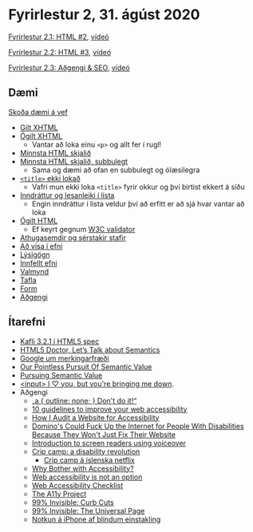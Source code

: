# Fyrirlestur 2, 31. ágúst 2020

[Fyrirlestur 2.1: HTML #2](02.1.html.md), [vídeó](https://youtu.be/mkZsjZ1FYgM)

[Fyrirlestur 2.2: HTML #3](02.2.html.md), [vídeó](https://youtu.be/-kSiJSLBgKs)

[Fyrirlestur 2.3: Aðgengi & SEO](02.3.adgengi-seo.md), [vídeó](https://youtu.be/79mA_x610eQ)

## Dæmi

[Skoða dæmi á vef](https://vefforritun.github.io/vef1-2020/fyrirlestrar/02/)

* [Gilt XHTML](daemi/valid.xhtml)
* [Ógilt XHTML](daemi/invalid.xhtml)
  * Vantar að loka einu `<p>` og allt fer í rugl!
* [Minnsta HTML skjalið](daemi/min.html)
* [Minnsta HTML skjalið, subbulegt](daemi/min.ugly.html)
  * Sama og dæmi að ofan en subbulegt og ólæsilegra
* [`<title>` ekki lokað](daemi/title.html)
  * Vafri mun ekki loka `<title>` fyrir okkur og því birtist ekkert á síðu
* [Inndráttur og lesanleiki í lista](daemi/indent.html)
  * Engin inndráttur í lista veldur því að erfitt er að sjá hvar vantar að loka
* [Ógilt HTML](daemi/invalid.html)
  * Ef keyrt gegnum [W3C validator](https://validator.w3.org/)
* [Athugasemdir og sérstakir stafir](daemi/other.html)
* [Að vísa í efni](daemi/paths.html)
* [Lýsigögn](daemi/meta.html)
* [Innfellt efni](daemi/embedded.html)
* [Valmynd](daemi/nav.html)
* [Tafla](daemi/table.html)
* [Form](daemi/form.html)
* [Aðgengi](daemi/a11y.html)

## Ítarefni

* [Kafli 3.2.1 í HTML5 spec](https://w3c.github.io/html/dom.html#semantics-0)
* [HTML5 Doctor, Let’s Talk about Semantics](http://html5doctor.com/lets-talk-about-semantics/)
* [Google um merkingarfræði](https://support.google.com/webmasters/answer/176035?hl=en)
* [Our Pointless Pursuit Of Semantic Value](http://www.smashingmagazine.com/2011/11/11/our-pointless-pursuit-of-semantic-value/)
* [Pursuing Semantic Value](http://www.smashingmagazine.com/2011/11/pursuing-semantic-value/)
* [&lt;input&gt; I ♡ you, but you're bringing me down](http://meowni.ca/posts/a-story-about-input/).
* Aðgengi
  *  [„a { outline: none; } Don't do it!“](http://outlinenone.com/)
  * [10 guidelines to improve your web accessibility](https://aerolab.co/blog/web-accessibility/)
  * [How I Audit a Website for Accessibility](http://marcysutton.com/how-i-audit-a-website-for-accessibility/)
  * [Domino's Could Fuck Up the Internet for People With Disabilities Because They Won't Just Fix Their Website](https://gizmodo.com/dominos-could-fuck-up-the-internet-for-everyone-with-di-1836794767/amp)
  * [Introduction to screen readers using voiceover](https://thegymnasium.com/take5/introduction-to-screen-readers-using-voiceover)
  * [Crip camp: a disability revolution](https://www.youtube.com/watch?v=XRrIs22plz0)
    * [Crip camp á íslenska netflix](https://www.netflix.com/watch/81001496)
  * [Why Bother with Accessibility?](https://24ways.org/2013/why-bother-with-accessibility/)
  * [Web accessibility is not an option](https://vimeo.com/133535000)
  * [Web Accessibility Checklist](https://websitesetup.org/web-accessibility-checklist/)
  * [The A11y Project](https://www.a11yproject.com/)
  * [99% Invisible: Curb Cuts](https://99percentinvisible.org/episode/curb-cuts/)
  * [99% Invisible: The Universal Page](https://99percentinvisible.org/episode/the-universal-page/)
  * [Notkun á iPhone af blindum einstakling](https://twitter.com/Kristy_Viers/status/1287189581926981634)





